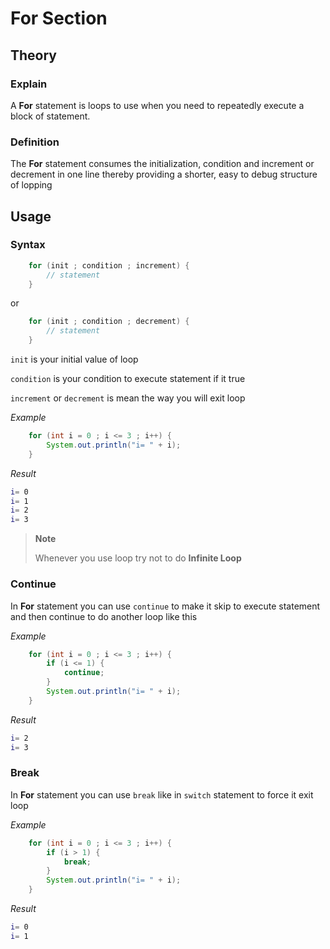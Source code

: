 # For Section

## Theory

### Explain
A **For** statement is loops to use when you need to repeatedly execute a block of statement.

### Definition
The **For** statement consumes the initialization, condition and increment or decrement in one line thereby providing a shorter, easy to debug structure of lopping

## Usage

### Syntax
```java
    for (init ; condition ; increment) {
        // statement
    }
```
or 
```java
    for (init ; condition ; decrement) {
        // statement
    }
```

`init` is your initial value of loop

`condition` is your condition to execute statement if it true

`increment` or `decrement` is mean the way you will exit loop

_Example_
```java
    for (int i = 0 ; i <= 3 ; i++) {
        System.out.println("i= " + i);
    }
```

_Result_
```bash
i= 0
i= 1
i= 2
i= 3
```

> **Note**
> 
> Whenever you use loop try not to do **Infinite Loop**

### Continue
In **For** statement you can use `continue` to make it skip to execute statement and then continue to do another loop like this

_Example_
```java
    for (int i = 0 ; i <= 3 ; i++) {
        if (i <= 1) {
            continue;
        }
        System.out.println("i= " + i);
    }
```

_Result_
```bash
i= 2
i= 3
```

### Break
In **For** statement you can use `break` like in `switch` statement to force it exit loop

_Example_
```java
    for (int i = 0 ; i <= 3 ; i++) {
        if (i > 1) {
            break;
        }
        System.out.println("i= " + i);
    }
```

_Result_
```bash
i= 0
i= 1
```